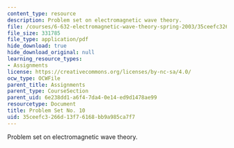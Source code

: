 ```yaml
---
content_type: resource
description: Problem set on electromagnetic wave theory.
file: /courses/6-632-electromagnetic-wave-theory-spring-2003/35ceefc3266d13f76168bb9a985ca7f7_ps10.pdf
file_size: 331785
file_type: application/pdf
hide_download: true
hide_download_original: null
learning_resource_types:
- Assignments
license: https://creativecommons.org/licenses/by-nc-sa/4.0/
ocw_type: OCWFile
parent_title: Assignments
parent_type: CourseSection
parent_uid: 6e238dd1-a6f4-7da4-0e14-ed9d1478ae99
resourcetype: Document
title: Problem Set No. 10
uid: 35ceefc3-266d-13f7-6168-bb9a985ca7f7
---
```

Problem set on electromagnetic wave theory.